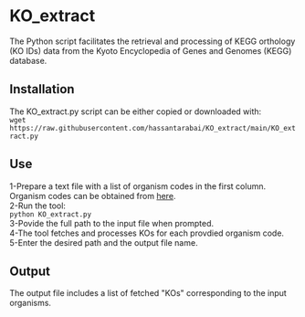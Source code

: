# KO_extract
The Python script facilitates the retrieval and processing of KEGG orthology (KO IDs) data from the Kyoto Encyclopedia of Genes and Genomes (KEGG) database.  

## Installation
The KO_extract.py script can be either copied or downloaded with:     
`wget https://raw.githubusercontent.com/hassantarabai/KO_extract/main/KO_extract.py`


## Use
1-Prepare a text file with a list of organism codes in the first column. Organism codes can be obtained from [here](https://www.genome.jp/kegg/catalog/org_list.html).  
2-Run the tool:  
`python KO_extract.py`    
3-Povide the full path to the input file when prompted.    
4-The tool fetches and processes KOs for each provdied organism code.  
5-Enter the desired path and the output file name.     

## Output
The output file includes a list of fetched "KOs" corresponding to the input organisms. 
